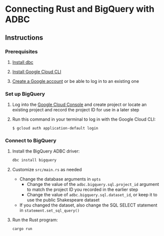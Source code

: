 <!--
Copyright 2025 Columnar Technologies Inc.

Licensed under the Apache License, Version 2.0 (the "License");
you may not use this file except in compliance with the License.
You may obtain a copy of the License at

    http://www.apache.org/licenses/LICENSE-2.0

Unless required by applicable law or agreed to in writing, software
distributed under the License is distributed on an "AS IS" BASIS,
WITHOUT WARRANTIES OR CONDITIONS OF ANY KIND, either express or implied.
See the License for the specific language governing permissions and
limitations under the License.
-->

# Connecting Rust and BigQuery with ADBC

## Instructions

### Prerequisites

1. [Install dbc](https://docs.columnar.tech/dbc/getting_started/installation/)

1. [Install Google Cloud CLI](https://cloud.google.com/sdk/docs/install)

1. [Create a Google account](https://accounts.google.com) or be able to log in to an existing one

### Set up BigQuery

1. Log into the [Google Cloud Console](https://console.cloud.google.com/) and create project or locate an existing project and record the project ID for use in a later step

1. Run this command in your terminal to log in with the Google Cloud CLI:

   ```console
   $ gcloud auth application-default login
   ```

### Connect to BigQuery

1. Install the BigQuery ADBC driver:

   ```sh
   dbc install bigquery
   ```

1. Customize `src/main.rs` as needed
   - Change the database arguments in `opts`
     - Change the value of the `adbc.bigquery.sql.project_id` argument to match the project ID you recorded in the earlier step
     - Change the value of `adbc.bigquery.sql.dataset_id`, or keep it to use the public Shakespeare dataset
   - If you changed the dataset, also change the SQL SELECT statement in `statement.set_sql_query()`

1. Run the Rust program:

   ```sh
   cargo run
   ```
